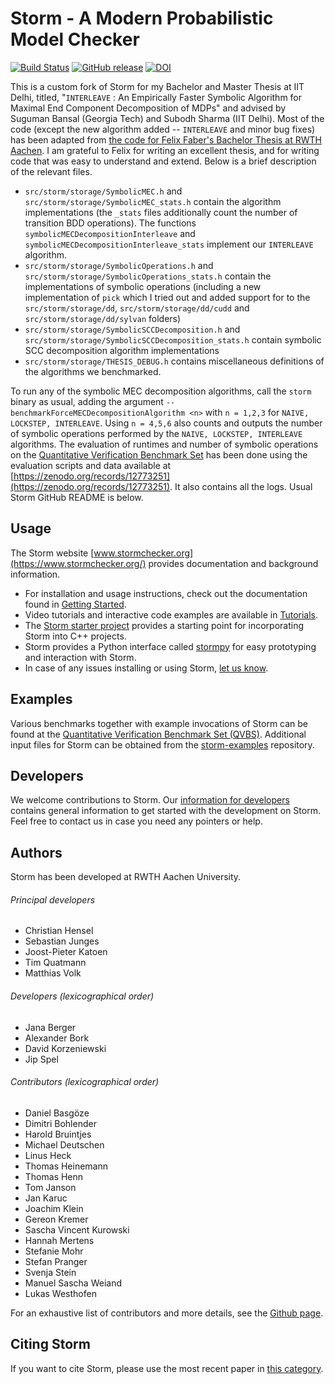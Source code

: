 Storm - A Modern Probabilistic Model Checker
============================================

[![Build Status](https://github.com/moves-rwth/storm/workflows/Build%20Test/badge.svg)](https://github.com/moves-rwth/storm/actions)
[![GitHub release](https://img.shields.io/github/release/moves-rwth/storm.svg)](https://github.com/moves-rwth/storm/releases/)
[![DOI](https://zenodo.org/badge/DOI/10.5281/zenodo.1181896.svg)](https://doi.org/10.5281/zenodo.1181896)

This is a custom fork of Storm for my Bachelor and Master Thesis at IIT Delhi, titled, "`INTERLEAVE` : An Empirically Faster Symbolic Algorithm for Maximal End Component Decomposition of MDPs" and advised by Suguman Bansal (Georgia Tech) and Subodh Sharma (IIT Delhi). Most of the code (except the new algorithm added -- `INTERLEAVE` and minor bug fixes) has been adapted from [the code for Felix Faber's Bachelor Thesis at RWTH Aachen](https://doi.org/10.5281/zenodo.8311805). I am grateful to Felix for writing an excellent thesis, and for writing code that was easy to understand and extend. Below is a brief description of the relevant files.

- `src/storm/storage/SymbolicMEC.h` and `src/storm/storage/SymbolicMEC_stats.h` contain the algorithm implementations (the `_stats` files additionally count the number of transition BDD operations). The functions `symbolicMECDecompositionInterleave` and `symbolicMECDecompositionInterleave_stats` implement our `INTERLEAVE` algorithm.
- `src/storm/storage/SymbolicOperations.h` and `src/storm/storage/SymbolicOperations_stats.h` contain the implementations of symbolic operations (including a new implementation of `pick` which I tried out and added support for to the `src/storm/storage/dd`, `src/storm/storage/dd/cudd` and `src/storm/storage/dd/sylvan` folders)
- `src/storm/storage/SymbolicSCCDecomposition.h` and `src/storm/storage/SymbolicSCCDecomposition_stats.h` contain symbolic SCC decomposition algorithm implementations
- `src/storm/storage/THESIS_DEBUG.h` contains miscellaneous definitions of the algorithms we benchmarked.

To run any of the symbolic MEC decomposition algorithms, call the `storm` binary as usual, adding the argument `--benchmarkForceMECDecompositionAlgorithm <n>` with `n = 1,2,3` for `NAIVE, LOCKSTEP, INTERLEAVE`. Using `n = 4,5,6` also counts and outputs the number of symbolic operations performed by the `NAIVE, LOCKSTEP, INTERLEAVE` algorithms. The evaluation of runtimes and number of symbolic operations on the [Quantitative Verification Benchmark Set](https://qcomp.org/benchmarks/) has been done using the evaluation scripts and data available at [https://zenodo.org/records/12773251](https://zenodo.org/records/12773251). It also contains all the logs. Usual Storm GitHub README is below.

Usage
-----------------------------
The Storm website [www.stormchecker.org](https://www.stormchecker.org/) provides documentation and background information.
- For installation and usage instructions, check out the documentation found in [Getting Started](http://www.stormchecker.org/getting-started.html).
- Video tutorials and interactive code examples are available in [Tutorials](https://www.stormchecker.org/tutorials.html).
- The [Storm starter project](https://github.com/moves-rwth/storm-project-starter-cpp/) provides a starting point for incorporating Storm into C++ projects.
- Storm provides a Python interface called [stormpy](https://moves-rwth.github.io/stormpy/) for easy prototyping and interaction with Storm.
- In case of any issues installing or using Storm, [let us know](https://www.stormchecker.org/documentation/obtain-storm/troubleshooting.html).


Examples
-----------------------------
Various benchmarks together with example invocations of Storm can be found at the [Quantitative Verification Benchmark Set (QVBS)](http://qcomp.org/benchmarks).
Additional input files for Storm can be obtained from the [storm-examples](https://github.com/moves-rwth/storm-examples) repository.


Developers
-----------------------------
We welcome contributions to Storm.
Our [information for developers](doc/developers.md) contains general information to get started with the development on Storm.
Feel free to contact us in case you need any pointers or help.


Authors
-----------------------------
Storm has been developed at RWTH Aachen University.

###### Principal developers
* Christian Hensel
* Sebastian Junges
* Joost-Pieter Katoen
* Tim Quatmann
* Matthias Volk

###### Developers (lexicographical order)
* Jana Berger
* Alexander Bork
* David Korzeniewski
* Jip Spel

###### Contributors (lexicographical order)
* Daniel Basgöze
* Dimitri Bohlender
* Harold Bruintjes
* Michael Deutschen
* Linus Heck
* Thomas Heinemann
* Thomas Henn
* Tom Janson
* Jan Karuc
* Joachim Klein
* Gereon Kremer
* Sascha Vincent Kurowski
* Hannah Mertens
* Stefanie Mohr
* Stefan Pranger
* Svenja Stein
* Manuel Sascha Weiand
* Lukas Westhofen

For an exhaustive list of contributors and more details, see the [Github page](https://github.com/moves-rwth/storm/graphs/contributors).


Citing Storm
-----------------------------
If you want to cite Storm, please use the most recent paper in [this category](https://www.stormchecker.org/publications.html).
